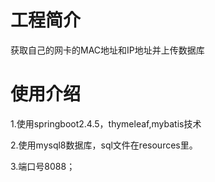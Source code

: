 # 工程简介
获取自己的网卡的MAC地址和IP地址并上传数据库

# 使用介绍
1.使用springboot2.4.5，thymeleaf,mybatis技术

2.使用mysql8数据库，sql文件在resources里。

3.端口号8088；

